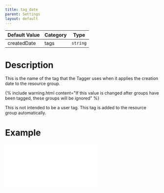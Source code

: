 ```yaml
---
title: tag_date
parent: Settings
layout: default
---
```


| Default Value | Category | Type |
|---|---|---|
| createdDate | tags | `string` |

# Description

This is the name of the tag that the Tagger uses when it applies the creation date to the resource group.

{% include warning.html content="If this value is changed after groups have been tagged, these groups will be ignored" %}

This is not intended to be a user tag. This tag is added to the resource group automatically.

# Example

![Resource Tags](/images/resource_tagging.html)
